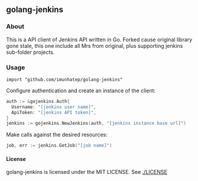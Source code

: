 golang-jenkins
-----------

### About
This is a API client of Jenkins API written in Go. Forked cause original library gone stale, this one include all Mrs from original, plus supporting jenkins sub-folder projects.

### Usage
`import "github.com/imunhatep/golang-jenkins"`

Configure authentication and create an instance of the client:

```go
auth := &gojenkins.Auth{
  Username: "[jenkins user name]",
  ApiToken: "[jenkins API token]",
}
jenkins := gojenkins.NewJenkins(auth, "[jenkins instance base url]")
```

Make calls against the desired resources:
```go
job, err := jenkins.GetJob("[job name]")
```

#### License
golang-jenkins is licensed under the MIT LICENSE. See [./LICENSE](./LICENSE)
